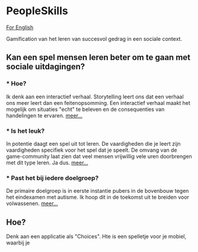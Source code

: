 # PeopleSkills

[For English](README_en)

Gamification van het leren van succesvol gedrag in een sociale context.

## Kan een spel mensen leren beter om te gaan met sociale uitdagingen?

### * Hoe?
Ik denk aan een interactief verhaal. Storytelling leert ons dat een verhaal ons meer leert dan een feitenopsomming. Een interactief verhaal maakt het mogelijk om situaties "echt" te beleven en de consequenties van handelingen te ervaren.
[meer...](HOW_nl)
### * Is het leuk?
In potentie daagt een spel uit tot leren. De vaardigheden die je leert zijn vaardigheden specifiek voor het spel dat je speelt. De omvang van de game-community laat zien dat veel mensen vrijwillig vele uren doorbrengen met dit type leren. Ja dus.
[meer...](RPG_nl)
### * Past het bij iedere doelgroep?
De primaire doelgroep is in eerste instantie pubers in de bovenbouw tegen het eindexamen met autisme. Ik hoop dit in de toekomst uit te breiden voor volwassenen.
[meer...](TARGET_nl)

## Hoe?
Denk aan een applicatie als "Choices". Hte is een spelletje voor je mobiel, waarbij je 
